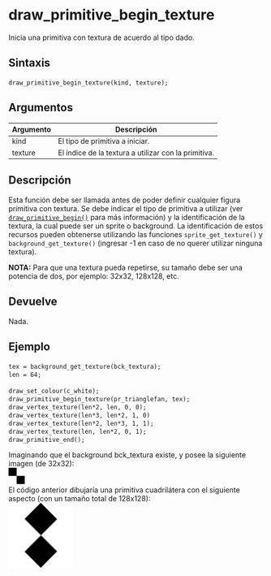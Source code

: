 # draw_primitive_begin_texture

Inicia una primitiva con textura de acuerdo al tipo dado.

## Sintaxis

  
```gml  
draw_primitive_begin_texture(kind, texture);  
```  

## Argumentos

Argumento|Descripción|  
---|---|  
kind|El tipo de primitiva a iniciar.|  
texture|El índice de la textura a utilizar con la primitiva.|  

## Descripción

Esta función debe ser llamada antes de poder definir cualquier figura primitiva con textura. Se debe indicar el tipo de primitiva a utilizar (ver [`draw_primitive_begin()`](http://docs-gamemaker-es.blogspot.com.co/p/drawprimitivebegin.html) para más información) y la identificación de la textura, la cual puede ser un sprite o background. La identificación de estos recursos pueden obtenerse utilizando las funciones `sprite_get_texture()` y `background_get_texture()` (ingresar -1 en caso de no querer utilizar ninguna textura).  
  
**NOTA:** Para que una textura pueda repetirse, su tamaño debe ser una potencia de dos, por ejemplo: 32x32, 128x128, etc.

## Devuelve

Nada.

## Ejemplo

  
```gml  
tex = background_get_texture(bck_textura);  
len = 64;  
  
draw_set_colour(c_white);  
draw_primitive_begin_texture(pr_trianglefan, tex);  
draw_vertex_texture(len*2, len, 0, 0);  
draw_vertex_texture(len*3, len*2, 1, 0)  
draw_vertex_texture(len*2, len*3, 1, 1);  
draw_vertex_texture(len, len*2, 0, 1);  
draw_primitive_end();  
```  
Imaginando que el background bck_textura existe, y posee la siguiente imagen (de 32x32):  
![](imagenes/draw_primitive_begin_texture2.png)  
El código anterior dibujaría una primitiva cuadrilátera con el siguiente aspecto (con un tamaño total de 128x128):  
![](imagenes/draw_primitive_begin_texture1.png)